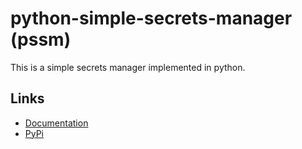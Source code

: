 # python-simple-secrets-manager (pssm)

This is a simple secrets manager implemented in python.

## Links

- [Documentation](https://www.harttraveller.com/pssm)
- [PyPi](https://pypi.org/project/python-simple-secrets-manager/)
